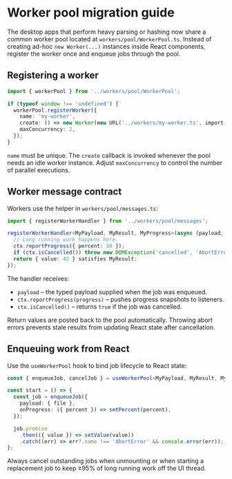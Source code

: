 # Worker pool migration guide

The desktop apps that perform heavy parsing or hashing now share a common worker
pool located at `workers/pool/WorkerPool.ts`. Instead of creating ad-hoc
`new Worker(...)` instances inside React components, register the worker once
and enqueue jobs through the pool.

## Registering a worker

```ts
import { workerPool } from '../workers/pool/WorkerPool';

if (typeof window !== 'undefined') {
  workerPool.registerWorker({
    name: 'my-worker',
    create: () => new Worker(new URL('../workers/my-worker.ts', import.meta.url)),
    maxConcurrency: 2,
  });
}
```

`name` must be unique. The `create` callback is invoked whenever the pool needs
an idle worker instance. Adjust `maxConcurrency` to control the number of
parallel executions.

## Worker message contract

Workers use the helper in `workers/pool/messages.ts`:

```ts
import { registerWorkerHandler } from '../workers/pool/messages';

registerWorkerHandler<MyPayload, MyResult, MyProgress>(async (payload, ctx) => {
  // Long running work happens here.
  ctx.reportProgress({ percent: 50 });
  if (ctx.isCancelled()) throw new DOMException('cancelled', 'AbortError');
  return { value: 42 } satisfies MyResult;
});
```

The handler receives:

- `payload` – the typed payload supplied when the job was enqueued.
- `ctx.reportProgress(progress)` – pushes progress snapshots to listeners.
- `ctx.isCancelled()` – returns `true` if the job was cancelled.

Return values are posted back to the pool automatically. Throwing abort errors
prevents stale results from updating React state after cancellation.

## Enqueuing work from React

Use the `useWorkerPool` hook to bind job lifecycle to React state:

```ts
const { enqueueJob, cancelJob } = useWorkerPool<MyPayload, MyResult, MyProgress>('my-worker');

const start = () => {
  const job = enqueueJob({
    payload: { file },
    onProgress: ({ percent }) => setPercent(percent),
  });

  job.promise
    .then(({ value }) => setValue(value))
    .catch((err) => err?.name !== 'AbortError' && console.error(err));
};
```

Always cancel outstanding jobs when unmounting or when starting a replacement
job to keep ≥95% of long running work off the UI thread.
